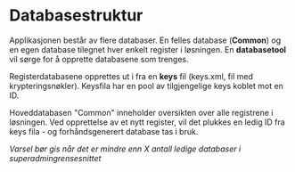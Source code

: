 # Databasestruktur

Applikasjonen består av flere databaser. En felles database (**Common**) og en egen database tilegnet hver enkelt register i løsningen. En **databasetool** vil sørge for å opprette databasene som trenges. 

Registerdatabasene opprettes ut i fra en **keys** fil (keys.xml, fil med krypteringsnøkler). Keysfila har en pool av tilgjengelige keys koblet mot en ID. 

Hoveddatabasen "Common" inneholder oversikten over alle registrene i løsningen. Ved opprettelse av et nytt register, vil det plukkes en ledig ID fra keys fila - og forhåndsgenerert database tas i bruk.

*Varsel bør gis når det er mindre enn X antall ledige databaser i superadmingrensesnittet*
